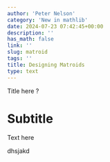 ```yaml
---
author: 'Peter Nelson'
category: 'New in mathlib'
date: 2024-07-23 07:42:45+00:00
description: ''
has_math: false
link: ''
slug: matroid
tags: ''
title: Designing Matroids
type: text
---
```


Title here ?

<!-- TEASER_END -->
# Subtitle

Text here 

dhsjakd